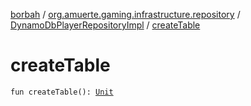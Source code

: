 [borbah](../../index.md) / [org.amuerte.gaming.infrastructure.repository](../index.md) / [DynamoDbPlayerRepositoryImpl](index.md) / [createTable](./create-table.md)

# createTable

`fun createTable(): `[`Unit`](https://kotlinlang.org/api/latest/jvm/stdlib/kotlin/-unit/index.html)
